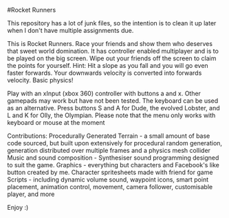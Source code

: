 #Rocket Runners

This repository has a lot of junk files, so the intention is to clean it up later when I don't have multiple assignments due.

This is Rocket Runners. Race your friends and show them who deserves that sweet world domination.  It has controller enabled multiplayer and is to be played on the big screen. Wipe out your friends off the screen to claim the points for yourself.
Hint: Hit a slope as you fall and you will go even faster forwards. Your downwards velocity is converted into forwards velocity. Basic physics!

Play with an xInput (xbox 360) controller with buttons a and x. Other gamepads may work but have not been tested.
The keyboard can be used as an alternative. Press buttons S and A for Dude, the evolved Lobster, and L and K for Olly, the Olympian.
Please note that the menu only works with keyboard or mouse at the moment

Contributions:
Procedurally Generated Terrain - a small amount of base code sourced, but built upon extensively for procedural random generation, generation distributed over multiple frames and a physics mesh collider
Music and sound composition - Synthesiser sound programming designed to suit the game.
Graphics - everything but characters and Facebook's like button created by me. Character spritesheets made with friend for game
Scripts - including dynamic volume sound, waypoint icons, smart point placement, animation control, movement, camera follower, customisable player, and more

Enjoy :)
